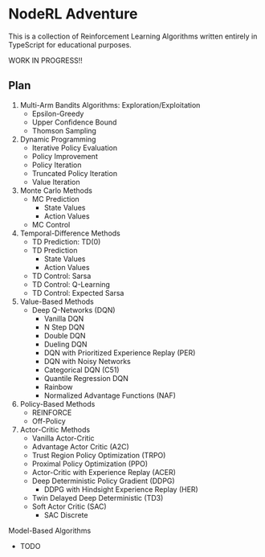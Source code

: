 # NodeRL Adventure

This is a collection of Reinforcement Learning Algorithms written entirely in TypeScript for educational purposes.

WORK IN PROGRESS!!

## Plan

1. Multi-Arm Bandits Algorithms: Exploration/Exploitation
   * Epsilon-Greedy
   * Upper Confidence Bound
   * Thomson Sampling
2. Dynamic Programming
   * Iterative Policy Evaluation
   * Policy Improvement
   * Policy Iteration
   * Truncated Policy Iteration
   * Value Iteration
3. Monte Carlo Methods
   * MC Prediction
     - State Values
     - Action Values
   * MC Control
4. Temporal-Difference Methods
   * TD Prediction: TD(0)
   * TD Prediction
     - State Values
     - Action Values
   * TD Control: Sarsa
   * TD Control: Q-Learning
   * TD Control: Expected Sarsa
5. Value-Based Methods
   * Deep Q-Networks (DQN)
     - Vanilla DQN
     - N Step DQN
     - Double DQN
     - Dueling DQN
     - DQN with Prioritized Experience Replay (PER)
     - DQN with Noisy Networks
     - Categorical DQN (C51)
     - Quantile Regression DQN
     - Rainbow
     - Normalized Advantage Functions (NAF)
6. Policy-Based Methods
   * REINFORCE
   * Off-Policy
7. Actor-Critic Methods
   * Vanilla Actor-Critic
   * Advantage Actor Critic (A2C)
   * Trust Region Policy Optimization (TRPO)
   * Proximal Policy Optimization (PPO)
   * Actor-Critic with Experience Replay (ACER)
   * Deep Deterministic Policy Gradient (DDPG)
     - DDPG with Hindsight Experience Replay (HER)
   * Twin Delayed Deep Deterministic (TD3)
   * Soft Actor Critic (SAC)
     - SAC Discrete

Model-Based Algorithms
   * TODO

